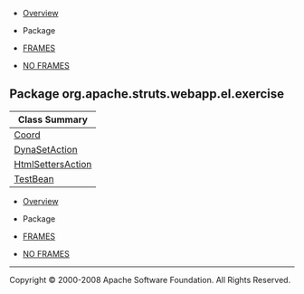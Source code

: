 -   [Overview](../../../../../../overview-summary.html.md)
-   Package

-   [FRAMES](../../../../../../index.html.md)
-   [NO FRAMES](package-summary.html.md)

Package org.apache.struts.webapp.el.exercise
--------------------------------------------

| Class Summary                               |
|---------------------------------------------|
| [Coord](Coord.html.md)                         |
| [DynaSetAction](DynaSetAction.html.md)         |
| [HtmlSettersAction](HtmlSettersAction.html.md) |
| [TestBean](TestBean.html.md)                   |

-   [Overview](../../../../../../overview-summary.html.md)
-   Package

-   [FRAMES](../../../../../../index.html.md)
-   [NO FRAMES](package-summary.html.md)

------------------------------------------------------------------------

Copyright © 2000-2008 Apache Software Foundation. All Rights Reserved.
